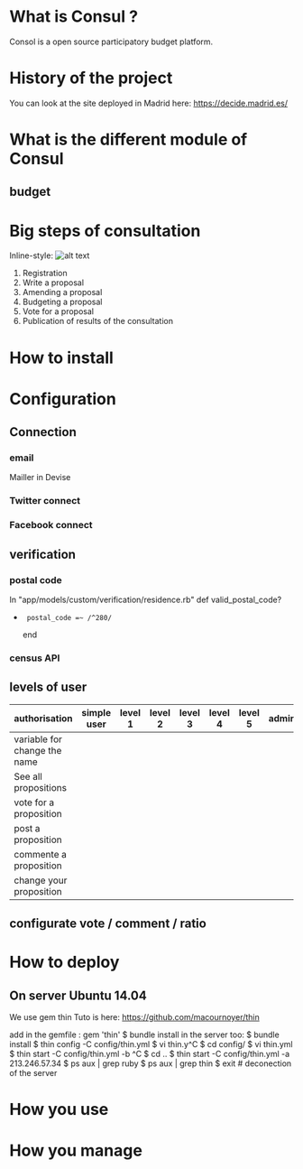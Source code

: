 # What is Consul ?
Consol is a open source participatory budget platform.
# History of the project
You can look at the site deployed in Madrid here: https://decide.madrid.es/
# What is the different module of Consul
## budget
# Big steps of consultation
Inline-style: 
![alt text](https://github.com/hugobarthelemy/consul_RIVP/app/assets/doc/generalprocess.png "general process")

1. Registration 
2. Write a proposal
3. Amending a proposal
4. Budgeting a proposal
5. Vote for a proposal
6. Publication of results of the consultation
# How to install
# Configuration
## Connection
### email
Mailler in Devise
### Twitter connect

### Facebook connect

## verification

### postal code

In "app/models/custom/verification/residence.rb" 
     def valid_postal_code?
 -      postal_code =~ /^280/
      end


### census API

## levels of user

| authorisation                 | simple user   | level 1 | level 2 | level 3 | level 4 | level 5 | admin |                                
| ------------------------------|:-------------:|:-------------:|:-------------:|:-------------:|:-------------:|:-------------:| -----:|
| variable for change the name  |
| See all propositions          |
| vote for a proposition        |
| post a proposition            |
| commente a proposition        |
| change your proposition       |


## configurate vote / comment / ratio

# How to deploy
## On server Ubuntu 14.04
We use gem thin
Tuto is here: https://github.com/macournoyer/thin

add in the gemfile : 
gem 'thin'
$ bundle install
in the server too: $ bundle install
$ thin config -C config/thin.yml
$ vi thin.y^C
$ cd config/
$ vi thin.yml
$ thin start -C config/thin.yml -b ^C
$ cd ..
$ thin start -C config/thin.yml -a 213.246.57.34
$ ps aux | grep ruby
$ ps aux | grep thin
$ exit # deconection of the server
# How you use
# How you manage